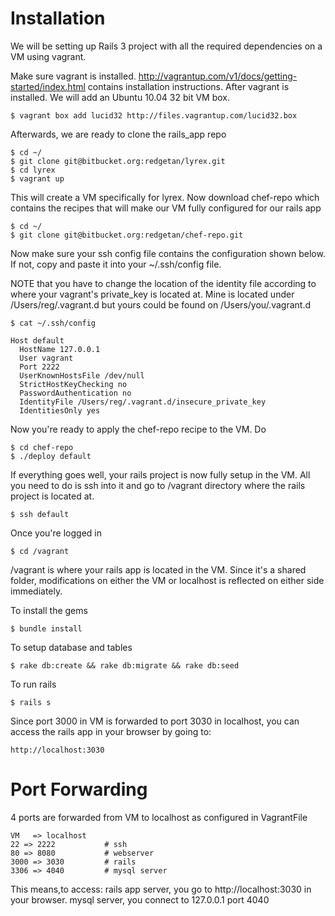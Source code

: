 Installation
====

  We will be setting up Rails 3 project with all the required dependencies on
  a VM using vagrant.

  Make sure vagrant is installed. http://vagrantup.com/v1/docs/getting-started/index.html contains installation instructions. After vagrant is installed. We will add an Ubuntu 10.04 32 bit VM box.

    $ vagrant box add lucid32 http://files.vagrantup.com/lucid32.box

  Afterwards, we are ready to clone the rails_app repo

    $ cd ~/
    $ git clone git@bitbucket.org:redgetan/lyrex.git
    $ cd lyrex
    $ vagrant up

  This will create a VM specifically for lyrex.
  Now download chef-repo which contains the recipes that will make our VM fully configured for our rails app

    $ cd ~/
    $ git clone git@bitbucket.org:redgetan/chef-repo.git

  Now make sure your ssh config file contains the configuration shown below. If not, copy and paste it into your ~/.ssh/config file.

  NOTE that you have to change the location of the identity file according to where your vagrant's private_key is located at. Mine is located under /Users/reg/.vagrant.d but yours could be found on /Users/you/.vagrant.d

    $ cat ~/.ssh/config

    Host default
      HostName 127.0.0.1
      User vagrant
      Port 2222
      UserKnownHostsFile /dev/null
      StrictHostKeyChecking no
      PasswordAuthentication no
      IdentityFile /Users/reg/.vagrant.d/insecure_private_key
      IdentitiesOnly yes

  Now you're ready to apply the chef-repo recipe to the VM. Do

    $ cd chef-repo
    $ ./deploy default

  If everything goes well, your rails project is now fully setup in the VM. All you need to do is ssh into it and go to /vagrant directory where the rails project is located at.

    $ ssh default

  Once you're logged in

    $ cd /vagrant

  /vagrant is where your rails app is located in the VM. Since it's a shared folder, modifications on either the VM or localhost is reflected on either side immediately.

  To install the gems

    $ bundle install

  To setup database and tables

    $ rake db:create && rake db:migrate && rake db:seed

  To run rails

    $ rails s

  Since port 3000 in VM is forwarded to port 3030 in localhost, you can access the rails app in your browser by going to:

    http://localhost:3030

Port Forwarding
====
  4 ports are forwarded from VM to localhost as configured in VagrantFile

    VM   => localhost
    22 => 2222           # ssh
    80 => 8080           # webserver
    3000 => 3030         # rails
    3306 => 4040         # mysql server

  This means,to access:
    rails app server, you go to http://localhost:3030 in your browser.
    mysql server, you connect to 127.0.0.1 port 4040

